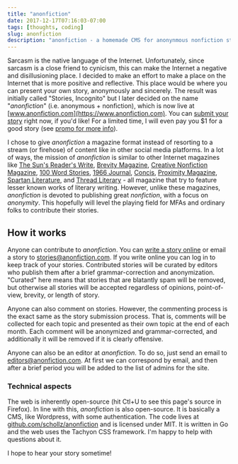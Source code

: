 ```yaml
---
title: "anonfiction"
date: 2017-12-17T07:16:03-07:00
tags: [thoughts, coding]
slug: anonfiction
description: "anonfiction - a homemade CMS for anonynmous nonfiction stories"
---
```



Sarcasm is the native language of the Internet. Unfortunately, since sarcasm is a close friend to cynicism, this can make the Internet a negative and disillusioning place. I decided to make an effort to make a place on the Internet that is more positive and reflective. This place would be where you can present your own story, anonymously and sincerely. The result was initially called "Stories, Incognito" but I later decided on the name "*anonfiction*" (i.e. anonymous + nonfiction), which is now live at [www.anonfiction.com](https://www.anonfiction.com). You can [submit your story](https://www.anonfiction.com/write) right now, if you'd like! For a limited time, I will even pay you $1 for a good story (see [promo for more info](https://www.anonfiction.com/promo)).

I chose to give *anonfiction* a magazine format instead of resorting to a stream (or firehose) of content like in other social media platforms. In a lot of ways, the mission of *anonfiction* is similar to other Internet magazines like [The Sun's Reader's Write], [Brevity
Magazine], [Creative Nonfiction Magazine], [100 Word Stories], [1966
Journal], [Concis], [Proximity Magazine], [Spartan Literature], and
[Thread Literary] - all magazine that try to feature lesser known works of literary writing. However, unlike these magazines, *anonfiction* is devoted to
publishing great *nonfiction*, with a focus on *anonymity*. This hopefully will level the playing field for MFAs and ordinary folks to contribute their stories.

## How it works

Anyone can contribute to *anonfiction*. You can [write a story online](https://www.anonfiction.com/write) or email a story to [stories@anonfiction.com](mailto:stories@anonfiction.com). If you write online you can log in to keep track of your stories. Contributed stories will be curated by editors who publish them after a brief grammar-correction and anonymization. "Curated" here means that stories that are blatantly spam will be removed, but otherwise all stories will be accepted regardless of opinions, point-of-view, brevity, or length of story.

Anyone can also comment on stories. However, the commenting process is the exact same as the story submission process. That is, comments will be collected for each topic and presented as their own topic at the end of each month. Each comment will be anonymized and grammar-corrected, and additionally it will be removed if it is clearly offensive.

Anyone can also be an editor at *anonfiction*. To do so, just send an email to [editors@anonfiction.com](mailto:editors@anonfiction.com). At first we can correspond by email, and then after a brief period you will be added to the list of admins for the site.

### Technical aspects

The web is inherently open-source (hit Ctl+U to see this page's source in Firefox). In line with this, *anonfiction* is also open-source. It is basically a CMS, like Wordpress, with some authentication. The code lives at [github.com/schollz/anonfiction](https://github.com/schollz/anonfiction) and is licensed under MIT. It is written in Go and the web uses the Tachyon CSS framework. I'm happy to help with questions about it.

I hope to hear your story sometime!

  [The Sun's Reader's Write]: https://www.thesunmagazine.org/submit#readers-write
  [Brevity Magazine]: http://brevitymag.com
  [Creative Nonfiction Magazine]: https://www.creativenonfiction.org
  [100 Word Stories]: http://www.100wordstory.org
  [1966 Journal]: https://1966journal.org
  [Concis]: https://concis.io
  [Proximity Magazine]: http://proximitymagazine.org
  [Spartan Literature]: https://spartanlit.com
  [Thread Literary]: http://threadliterary.com

